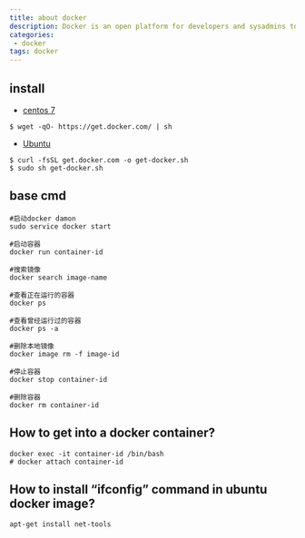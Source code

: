 ```yaml
---
title: about docker
description: Docker is an open platform for developers and sysadmins to build, ship, and run distributed applications, whether on laptops, data center VMs, or the cloud.
categories:
 - docker
tags: docker
---
```


## install
- [centos 7](https://stackoverflow.com/questions/43869867/installing-docker-17-version-on-centos-7)

```shell
$ wget -qO- https://get.docker.com/ | sh
```

- [Ubuntu](https://docs.docker.com/engine/installation/linux/docker-ce/ubuntu/#install-using-the-repository)

```shell
$ curl -fsSL get.docker.com -o get-docker.sh
$ sudo sh get-docker.sh
```

## base cmd

```shell
#启动docker damon
sudo service docker start

#启动容器
docker run container-id

#搜索镜像
docker search image-name

#查看正在运行的容器
docker ps

#查看曾经运行过的容器
docker ps -a

#删除本地镜像
docker image rm -f image-id

#停止容器
docker stop container-id

#删除容器
docker rm container-id
```

## How to get into a docker container?
```shell
docker exec -it container-id /bin/bash
# docker attach container-id
```

## How to install “ifconfig” command in ubuntu docker image?

```shell
apt-get install net-tools
```
